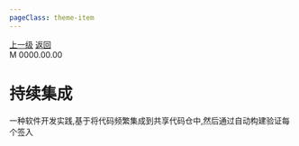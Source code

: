 ```yaml
---
pageClass: theme-item
---
```

<div class="extend-header">
    <div class="info">
        <div class="record">
            <a class="back" href="./">上一级</a>
            <a class="back" href="./">返回</a>
        </div>        
        <div class="mini">
            <span>M 0000.00.00</span>
        </div>
    </div>
    <div class="content"></div>
</div>
<div class="content-header">
<h1>持续集成</h1>
<summary class="desc">一种软件开发实践,基于将代码频繁集成到共享代码仓中,然后通过自动构建验证每个签入</summary>
</div>

